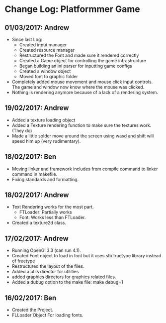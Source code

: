 # Change Log: Platformmer Game

## 01/03/2017: Andrew
* Since last Log:
  * Created input manager
  * Created resource manager
  * Restructured the Font and made sure it rendered correctly
  * Created a Game object for controlling the game infrastructure
  * Began building an ini parser for inputting game configs
  * Created a window object
  * Moved font to graphic folder
* Completely added mouse movement and mouse click input controls. The game and window now know where the mouse was clicked.
* Nothing is rendering anymore because of a lack of a rendering system.

## 19/02/2017: Andrew
* Added a texture loading object
* Added a Texture rendering function to make sure the textures work. (They do)
* Made a little solder move around the screen using wasd and shift will speed him up (very 	 rudimentary).

## 18/02/2017: Ben
* Moving linker and framework includes from compile command to linker command in
  makefile.
* Fixing standards and formatting.

## 18/02/2017: Andrew
* Text Rendering works for the most part.
  * FTLoader: Partially works
  * Font: Works less than FTLoader.
* Created a texture2d class.

## 17/02/2017: Andrew
* Running OpenGl 3.3 (can run 4.1).
* Created Font object to load in font but it uses stb truetype library instead of freetype
* Restructured the layout of the files.
* Added a utils director for utilities
* added graphics directors for graphics related files.
* Added a dubug option to the make file: make debug=1

## 16/02/2017: Ben
* Created the Project.
* FLLoader Object For loading fonts.
